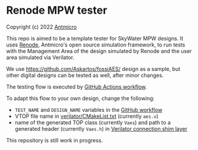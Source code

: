 # Renode MPW tester

Copyright (c) 2022 [Antmicro](https://www.antmicro.com)

This repo is aimed to be a template tester for SkyWater MPW designs.
It uses [Renode](https://renode.io), Antmicro's open source simulation framework, to run tests with the Management Area of the design simulated by Renode and the user area simulated via Verilator.

We use https://github.com/Askartos/fossiAES/ design as a sample, but other digital designs can be tested as well, after minor changes.

The testing flow is executed by [GitHub Actions workflow](.github/workflows).

To adapt this flow to your own design, change the following:

* ``TEST_NAME`` and ``DESIGN_NAME`` variables in the [GitHub workflow](.github/workflows/build_and_test.yml)
*  VTOP file name in [verilator/CMakeList.txt](verilator/CMakeLists.txt) (currently ``aes.v``)
* name of the generated TOP class (currently ``Vaes``) and path to a generated header (currently ``Vaes.h``) in [Verilator connection shim layer](verilator/sim_main.cpp)

This repository is still work in progress.
